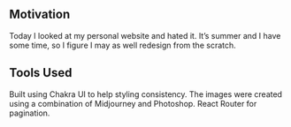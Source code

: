 ## Motivation
Today I looked at my personal website and hated it.  It’s summer and I have some time, so I figure I may as well redesign from the scratch.  

## Tools Used
Built using Chakra UI to help styling consistency.  The images were created using a combination of Midjourney and Photoshop.  React Router for pagination.
